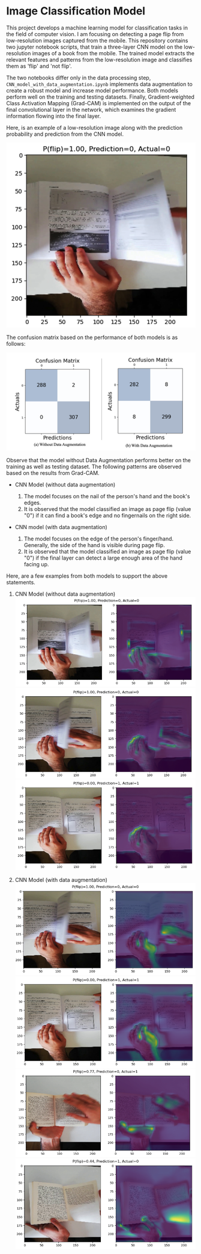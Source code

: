 # Image Classification Model

This project develops a machine learning model for classification tasks in the field of computer vision. I am focusing on detecting a page flip from low-resolution images captured from the mobile. This repository contains two jupyter notebook scripts, that train a three-layer CNN model on the low-resolution images of a book from the mobile. The trained model extracts the relevant features and patterns from the low-resolution image and classifies them as 'flip' and 'not flip'.

The two notebooks differ only in the data processing step, `CNN_model_with_data_augmentation.ipynb` implements data augmentation to create a robust model and increase model performance. Both models perform well on the training and testing datasets. Finally, Gradient-weighted Class Activation Mapping (Grad-CAM) is implemented on the output of the final convolutional layer in the network, which examines the gradient information flowing into the final layer.

Here, is an example of a low-resolution image along with the prediction probability and prediction from the CNN model.

<img src="https://github.com/mohitcek/MonReader/blob/main/figures/Prediction%20Example.png" width="600">

The confusion matrix based on the performance of both models is as follows:

![ConfusionMatrix](https://github.com/mohitcek/MonReader/blob/main/figures/CM.png)

Observe that the model without Data Augmentation performs better on the training as well as testing dataset. The following patterns are observed based on the results from Grad-CAM.
- CNN Model (without data augmentation)
  1. The model focuses on the nail of the person's hand and the book's edges.
  2. It is observed that the model classified an image as page flip (value "0") if it can find a book's edge and no fingernails on the right side.
 
- CNN model (with data augmentation)
  1. The model focuses on the edge of the person's finger/hand. Generally, the side of the hand is visible during page flip.
  2. It is observed that the model classified an image as page flip (value "0") if the final layer can detect a large enough area of the hand facing up.

 Here, are a few examples from both models to support the above statements.

1. CNN Model (without data augmentation)
 ![Case0Example1](https://github.com/mohitcek/MonReader/blob/main/figures/Case0_example1.png)
 ![Case0Example2](https://github.com/mohitcek/MonReader/blob/main/figures/Case0_example2.png)
 ![Case0Example3](https://github.com/mohitcek/MonReader/blob/main/figures/Case0_example3.png)

2. CNN Model (with data augmentation)
 ![Case1Example1](https://github.com/mohitcek/MonReader/blob/main/figures/Case1_example1.png)
 ![Case1Example2](https://github.com/mohitcek/MonReader/blob/main/figures/Case1_example2.png)
 ![Case1Example3](https://github.com/mohitcek/MonReader/blob/main/figures/case1_example3.png)
 ![Case1Example4](https://github.com/mohitcek/MonReader/blob/main/figures/case1_example4.png)
